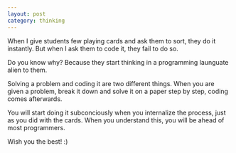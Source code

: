 ```yaml
---
layout: post
category: thinking
---
```


When I give students few playing cards and ask them to sort, they do it instantly.
But when I ask them to code it, they fail to do so.

Do you know why? 
Because they start thinking in a programming launguate alien to them.

Solving a problem and coding it are two different things.
When you are given a problem, break it down and solve it on a paper step by step, coding comes afterwards.

You will start doing it subconciously when you internalize the process, just as you did with the cards.
When you understand this, you will be ahead of most programmers.

Wish you the best! :)